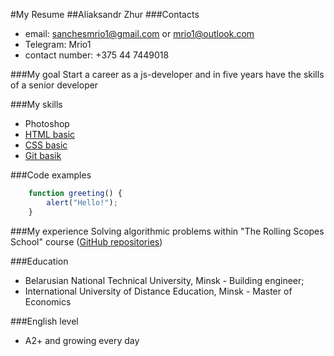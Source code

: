 #My Resume
##Aliaksandr Zhur
###Contacts
- email: sanchesmrio1@gmail.com or mrio1@outlook.com
- Telegram: Mrio1
- contact number: +375 44 7449018

###My goal
Start a career as a js-developer and in five years have the skills of a senior developer

###My skills
  - Photoshop
  - [HTML basic](https://www.codecademy.com/AliaksandrZhur)
  - [CSS basic](https://www.codecademy.com/AliaksandrZhur)
  - [Git basik](https://www.codecademy.com/AliaksandrZhur)

###Code examples
```javascript
    function greeting() {
	    alert("Hello!");
	}
```

###My experience
Solving algorithmic problems within "The Rolling Scopes School" course ([GitHub repositories](https://github.com/Mrio1?tab=repositories))

 ###Education
 - Belarusian National Technical University, Minsk - Building engineer;
 - International University of Distance Education, Minsk - Master of Economics
 
###English level
 - A2+ and growing every day